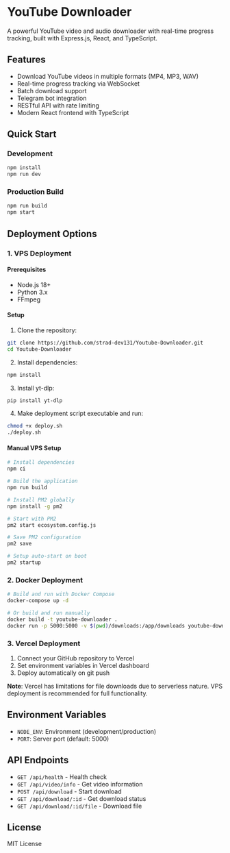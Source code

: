 
# YouTube Downloader

A powerful YouTube video and audio downloader with real-time progress tracking, built with Express.js, React, and TypeScript.

## Features

- Download YouTube videos in multiple formats (MP4, MP3, WAV)
- Real-time progress tracking via WebSocket
- Batch download support
- Telegram bot integration
- RESTful API with rate limiting
- Modern React frontend with TypeScript

## Quick Start

### Development

```bash
npm install
npm run dev
```

### Production Build

```bash
npm run build
npm start
```

## Deployment Options

### 1. VPS Deployment

#### Prerequisites
- Node.js 18+
- Python 3.x
- FFmpeg

#### Setup
1. Clone the repository:
```bash
git clone https://github.com/strad-dev131/Youtube-Downloader.git
cd Youtube-Downloader
```

2. Install dependencies:
```bash
npm install
```

3. Install yt-dlp:
```bash
pip install yt-dlp
```

4. Make deployment script executable and run:
```bash
chmod +x deploy.sh
./deploy.sh
```

#### Manual VPS Setup
```bash
# Install dependencies
npm ci

# Build the application
npm run build

# Install PM2 globally
npm install -g pm2

# Start with PM2
pm2 start ecosystem.config.js

# Save PM2 configuration
pm2 save

# Setup auto-start on boot
pm2 startup
```

### 2. Docker Deployment

```bash
# Build and run with Docker Compose
docker-compose up -d

# Or build and run manually
docker build -t youtube-downloader .
docker run -p 5000:5000 -v $(pwd)/downloads:/app/downloads youtube-downloader
```

### 3. Vercel Deployment

1. Connect your GitHub repository to Vercel
2. Set environment variables in Vercel dashboard
3. Deploy automatically on git push

**Note**: Vercel has limitations for file downloads due to serverless nature. VPS deployment is recommended for full functionality.

## Environment Variables

- `NODE_ENV`: Environment (development/production)
- `PORT`: Server port (default: 5000)

## API Endpoints

- `GET /api/health` - Health check
- `GET /api/video/info` - Get video information
- `POST /api/download` - Start download
- `GET /api/download/:id` - Get download status
- `GET /api/download/:id/file` - Download file

## License

MIT License
